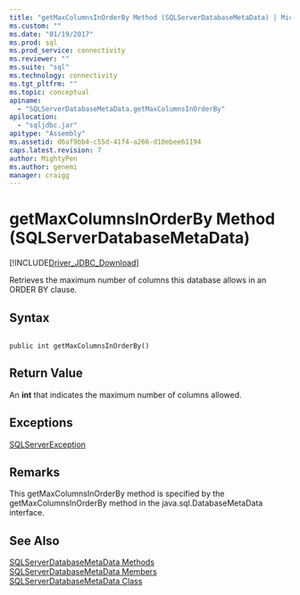 ```yaml
---
title: "getMaxColumnsInOrderBy Method (SQLServerDatabaseMetaData) | Microsoft Docs"
ms.custom: ""
ms.date: "01/19/2017"
ms.prod: sql
ms.prod_service: connectivity
ms.reviewer: ""
ms.suite: "sql"
ms.technology: connectivity
ms.tgt_pltfrm: ""
ms.topic: conceptual
apiname: 
  - "SQLServerDatabaseMetaData.getMaxColumnsInOrderBy"
apilocation: 
  - "sqljdbc.jar"
apitype: "Assembly"
ms.assetid: d6af9bb4-c55d-41f4-a266-d10ebee61194
caps.latest.revision: 7
author: MightyPen
ms.author: genemi
manager: craigg
---
```

# getMaxColumnsInOrderBy Method (SQLServerDatabaseMetaData)
[!INCLUDE[Driver_JDBC_Download](../../../includes/driver_jdbc_download.md)]

  Retrieves the maximum number of columns this database allows in an ORDER BY clause.  
  
## Syntax  
  
```  
  
public int getMaxColumnsInOrderBy()  
```  
  
## Return Value  
 An **int** that indicates the maximum number of columns allowed.  
  
## Exceptions  
 [SQLServerException](../../../connect/jdbc/reference/sqlserverexception-class.md)  
  
## Remarks  
 This getMaxColumnsInOrderBy method is specified by the getMaxColumnsInOrderBy method in the java.sql.DatabaseMetaData interface.  
  
## See Also  
 [SQLServerDatabaseMetaData Methods](../../../connect/jdbc/reference/sqlserverdatabasemetadata-methods.md)   
 [SQLServerDatabaseMetaData Members](../../../connect/jdbc/reference/sqlserverdatabasemetadata-members.md)   
 [SQLServerDatabaseMetaData Class](../../../connect/jdbc/reference/sqlserverdatabasemetadata-class.md)  
  
  
